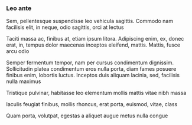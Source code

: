 ### Leo ante

Sem, pellentesque suspendisse leo vehicula sagittis. Commodo nam facilisis elit, in neque, odio sagittis, orci at lectus

Taciti massa ac, finibus at, etiam ipsum litora. Adipiscing enim, ex, donec erat, in, tempus dolor maecenas inceptos eleifend, mattis. Mattis, fusce arcu odio

Semper fermentum tempor, nam per cursus condimentum dignissim. Sollicitudin platea condimentum eros nulla porta, diam fames posuere finibus enim, lobortis luctus. Inceptos duis aliquam lacinia, sed, facilisis nulla maximus

Tristique pulvinar, habitasse leo elementum mollis mattis vitae nibh massa

Iaculis feugiat finibus, mollis rhoncus, erat porta, euismod, vitae, class

Quam porta, volutpat, egestas a aliquet augue metus nulla congue


